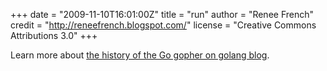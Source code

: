 +++
date = "2009-11-10T16:01:00Z"
title = "run"
author = "Renee French"
credit = "http://reneefrench.blogspot.com/"
license = "Creative Commons Attributions 3.0"
+++

Learn more about [the history of the Go gopher on golang blog](https://blog.golang.org/gopher).
